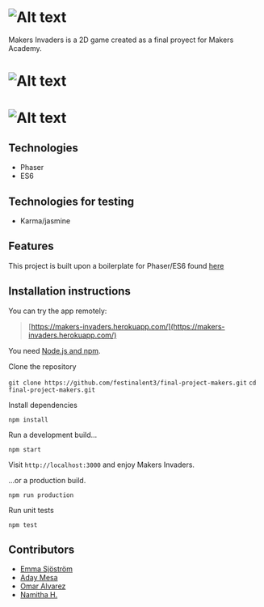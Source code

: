 # ![Alt text](http://i.imgur.com/Nx87hK6.png, "Makers Invaders")

Makers Invaders is a 2D game created as a final proyect for Makers Academy.

# ![Alt text](http://i.imgur.com/hn5bNqG.png, "Makers Invaders")

# ![Alt text](http://i.imgur.com/URFANm0.jpg, "Makers Invaders 2")

## Technologies

* Phaser
* ES6

## Technologies for testing

* Karma/jasmine

## Features

This project is built upon a boilerplate for Phaser/ES6 found [here](https://github.com/joshuamorony/phaser-es6-boilerplate)

## Installation instructions

You can try the app remotely:
>[https://makers-invaders.herokuapp.com/](https://makers-invaders.herokuapp.com/)

You need [Node.js and npm](https://nodejs.org/).

Clone the repository

`git clone https://github.com/festinalent3/final-project-makers.git`
`cd final-project-makers.git`

Install dependencies

`npm install`

Run a development build...

`npm start`

Visit `http://localhost:3000` and enjoy Makers Invaders.

...or a production build.

`npm run production`

Run unit tests

`npm test`

## Contributors

* [Emma Sjöström](https://github.com/festinalent3)
* [Aday Mesa](https://github.com/adaymesa)
* [Omar Alvarez](https://github.com/omajul85)
* [Namitha H.](https://github.com/hnamitha1)
